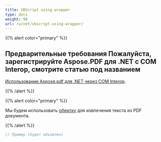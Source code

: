```yaml
---
title: VBScript using wrapper
type: docs
weight: 90
url: ru/net/vbscript-using-wrapper/
---
```


{{% alert color="primary" %}}

## Предварительные требования Пожалуйста, зарегистрируйте Aspose.PDF для .NET с COM Interop, смотрите статью под названием

[Использование Aspose.pdf для .NET через COM Interop](/pdf/net/use-aspose-pdf-for-net-via-com-interop/).

{{% /alert %}}

{{% alert color="primary" %}}

Мы будем использовать [обертку](https://docs.aspose.com/pdf/net/creating-a-wrapper-assembly/) для извлечения текста из PDF документа.

{{% /alert %}}

```cs
// Пример (будет объявлен)
```
